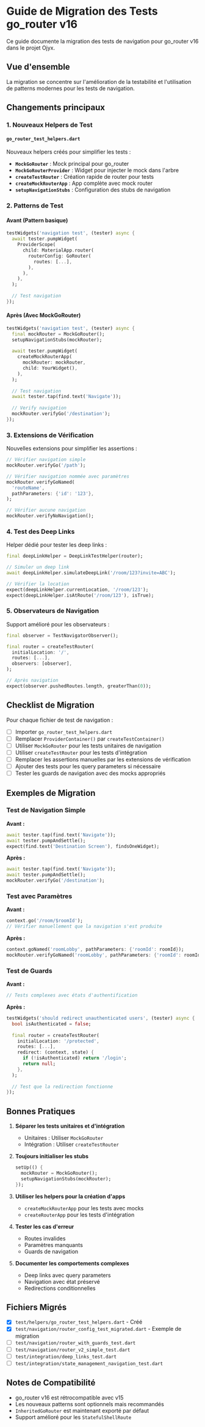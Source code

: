 # Guide de Migration des Tests go_router v16

Ce guide documente la migration des tests de navigation pour go_router v16 dans le projet Ojyx.

## Vue d'ensemble

La migration se concentre sur l'amélioration de la testabilité et l'utilisation de patterns modernes pour les tests de navigation.

## Changements principaux

### 1. Nouveaux Helpers de Test

#### `go_router_test_helpers.dart`

Nouveaux helpers créés pour simplifier les tests :

- **`MockGoRouter`** : Mock principal pour go_router
- **`MockGoRouterProvider`** : Widget pour injecter le mock dans l'arbre
- **`createTestRouter`** : Création rapide de router pour tests
- **`createMockRouterApp`** : App complète avec mock router
- **`setupNavigationStubs`** : Configuration des stubs de navigation

### 2. Patterns de Test

#### Avant (Pattern basique)
```dart
testWidgets('navigation test', (tester) async {
  await tester.pumpWidget(
    ProviderScope(
      child: MaterialApp.router(
        routerConfig: GoRouter(
          routes: [...],
        ),
      ),
    ),
  );
  
  // Test navigation
});
```

#### Après (Avec MockGoRouter)
```dart
testWidgets('navigation test', (tester) async {
  final mockRouter = MockGoRouter();
  setupNavigationStubs(mockRouter);
  
  await tester.pumpWidget(
    createMockRouterApp(
      mockRouter: mockRouter,
      child: YourWidget(),
    ),
  );
  
  // Test navigation
  await tester.tap(find.text('Navigate'));
  
  // Verify navigation
  mockRouter.verifyGo('/destination');
});
```

### 3. Extensions de Vérification

Nouvelles extensions pour simplifier les assertions :

```dart
// Vérifier navigation simple
mockRouter.verifyGo('/path');

// Vérifier navigation nommée avec paramètres
mockRouter.verifyGoNamed(
  'routeName',
  pathParameters: {'id': '123'},
);

// Vérifier aucune navigation
mockRouter.verifyNoNavigation();
```

### 4. Test des Deep Links

Helper dédié pour tester les deep links :

```dart
final deepLinkHelper = DeepLinkTestHelper(router);

// Simuler un deep link
await deepLinkHelper.simulateDeepLink('/room/123?invite=ABC');

// Vérifier la location
expect(deepLinkHelper.currentLocation, '/room/123');
expect(deepLinkHelper.isAtRoute('/room/123'), isTrue);
```

### 5. Observateurs de Navigation

Support amélioré pour les observateurs :

```dart
final observer = TestNavigatorObserver();

final router = createTestRouter(
  initialLocation: '/',
  routes: [...],
  observers: [observer],
);

// Après navigation
expect(observer.pushedRoutes.length, greaterThan(0));
```

## Checklist de Migration

Pour chaque fichier de test de navigation :

- [ ] Importer `go_router_test_helpers.dart`
- [ ] Remplacer `ProviderContainer()` par `createTestContainer()`
- [ ] Utiliser `MockGoRouter` pour les tests unitaires de navigation
- [ ] Utiliser `createTestRouter` pour les tests d'intégration
- [ ] Remplacer les assertions manuelles par les extensions de vérification
- [ ] Ajouter des tests pour les query parameters si nécessaire
- [ ] Tester les guards de navigation avec des mocks appropriés

## Exemples de Migration

### Test de Navigation Simple

**Avant :**
```dart
await tester.tap(find.text('Navigate'));
await tester.pumpAndSettle();
expect(find.text('Destination Screen'), findsOneWidget);
```

**Après :**
```dart
await tester.tap(find.text('Navigate'));
await tester.pumpAndSettle();
mockRouter.verifyGo('/destination');
```

### Test avec Paramètres

**Avant :**
```dart
context.go('/room/$roomId');
// Vérifier manuellement que la navigation s'est produite
```

**Après :**
```dart
context.goNamed('roomLobby', pathParameters: {'roomId': roomId});
mockRouter.verifyGoNamed('roomLobby', pathParameters: {'roomId': roomId});
```

### Test de Guards

**Avant :**
```dart
// Tests complexes avec états d'authentification
```

**Après :**
```dart
testWidgets('should redirect unauthenticated users', (tester) async {
  bool isAuthenticated = false;
  
  final router = createTestRouter(
    initialLocation: '/protected',
    routes: [...],
    redirect: (context, state) {
      if (!isAuthenticated) return '/login';
      return null;
    },
  );
  
  // Test que la redirection fonctionne
});
```

## Bonnes Pratiques

1. **Séparer les tests unitaires et d'intégration**
   - Unitaires : Utiliser `MockGoRouter`
   - Intégration : Utiliser `createTestRouter`

2. **Toujours initialiser les stubs**
   ```dart
   setUp(() {
     mockRouter = MockGoRouter();
     setupNavigationStubs(mockRouter);
   });
   ```

3. **Utiliser les helpers pour la création d'apps**
   - `createMockRouterApp` pour les tests avec mocks
   - `createRouterApp` pour les tests d'intégration

4. **Tester les cas d'erreur**
   - Routes invalides
   - Paramètres manquants
   - Guards de navigation

5. **Documenter les comportements complexes**
   - Deep links avec query parameters
   - Navigation avec état préservé
   - Redirections conditionnelles

## Fichiers Migrés

- [x] `test/helpers/go_router_test_helpers.dart` - Créé
- [x] `test/navigation/router_config_test_migrated.dart` - Exemple de migration
- [ ] `test/navigation/router_with_guards_test.dart`
- [ ] `test/navigation/router_v2_simple_test.dart`
- [ ] `test/integration/deep_links_test.dart`
- [ ] `test/integration/state_management_navigation_test.dart`

## Notes de Compatibilité

- go_router v16 est rétrocompatible avec v15
- Les nouveaux patterns sont optionnels mais recommandés
- `InheritedGoRouter` est maintenant exporté par défaut
- Support amélioré pour les `StatefulShellRoute`